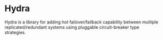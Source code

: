 # Hydra

Hydra is a library for adding hot failover/failback capability between multiple replicated/redundant systems using pluggable circuit-breaker type strategies.
